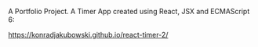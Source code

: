 A Portfolio Project. A Timer App created using React, JSX and ECMAScript 6:

https://konradjakubowski.github.io/react-timer-2/

